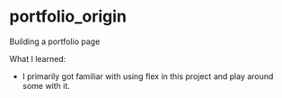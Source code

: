 # portfolio_origin

Building a portfolio page

What I learned:

- I primarily got familiar with using flex in this project and play around some with it.
